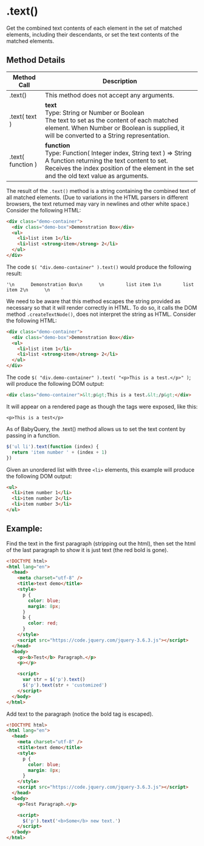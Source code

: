 # .text()

Get the combined text contents of each element in the set of matched elements, including their descendants, or set the text contents of the matched elements.

## Method Details

| Method Call       | Description                                                                                                                                                                                                           |
| ----------------- | --------------------------------------------------------------------------------------------------------------------------------------------------------------------------------------------------------------------- |
| .text()           | This method does not accept any arguments.                                                                                                                                                                            |
| .text( text )     | <b>text</b><br>Type: String or Number or Boolean<br>The text to set as the content of each matched element. When Number or Boolean is supplied, it will be converted to a String representation.                      |
| .text( function ) | <b>function</b><br>Type: Function( Integer index, String text ) => String<br>A function returning the text content to set. Receives the index position of the element in the set and the old text value as arguments. |

<!-- Unlike the `.html()` method, `.text()` can be used in both XML and HTML documents.  -->

The result of the `.text()` method is a string containing the combined text of all matched elements. (Due to variations in the HTML parsers in different browsers, the text returned may vary in newlines and other white space.) Consider the following HTML:

```html
<div class="demo-container">
  <div class="demo-box">Demonstration Box</div>
  <ul>
    <li>list item 1</li>
    <li>list <strong>item</strong> 2</li>
  </ul>
</div>
```

The code `$( "div.demo-container" ).text()` would produce the following result:

```
'\n      Demonstration Box\n      \n        list item 1\n        list item 2\n      \n    '
```

<!-- The `.text()` method cannot be used on form inputs or scripts. To set or get the text value of input or textarea elements, use the .val() method. To get the value of a script element, use the .html() method. -->

<!-- As of jQuery 1.4, the .text() method returns the value of text and CDATA nodes as well as element nodes. -->

We need to be aware that this method escapes the string provided as necessary so that it will render correctly in HTML. To do so, it calls the DOM method `.createTextNode()`, does not interpret the string as HTML. Consider the following HTML:

```html
<div class="demo-container">
  <div class="demo-box">Demonstration Box</div>
  <ul>
    <li>list item 1</li>
    <li>list <strong>item</strong> 2</li>
  </ul>
</div>
```

The code `$( "div.demo-container" ).text( "<p>This is a test.</p>" )`; will produce the following DOM output:

```html
<div class="demo-container">&lt;p&gt;This is a test.&lt;/p&gt;</div>
```

It will appear on a rendered page as though the tags were exposed, like this:

```
<p>This is a test</p>
```

<!-- The `.text()` method cannot be used on input elements. For input field text, use the .val() method. -->

As of BabyQuery, the .text() method allows us to set the text content by passing in a function.

```javascript
$('ul li').text(function (index) {
  return 'item number ' + (index + 1)
})
```

Given an unordered list with three `<li>` elements, this example will produce the following DOM output:

```html
<ul>
  <li>item number 1</li>
  <li>item number 2</li>
  <li>item number 3</li>
</ul>
```

## Example:

Find the text in the first paragraph (stripping out the html), then set the html of the last paragraph to show it is just text (the red bold is gone).

```html
<!DOCTYPE html>
<html lang="en">
  <head>
    <meta charset="utf-8" />
    <title>text demo</title>
    <style>
      p {
        color: blue;
        margin: 8px;
      }
      b {
        color: red;
      }
    </style>
    <script src="https://code.jquery.com/jquery-3.6.3.js"></script>
  </head>
  <body>
    <p><b>Test</b> Paragraph.</p>
    <p></p>

    <script>
      var str = $('p').text()
      $('p').text(str + 'customized')
    </script>
  </body>
</html>
```

Add text to the paragraph (notice the bold tag is escaped).

```html
<!DOCTYPE html>
<html lang="en">
  <head>
    <meta charset="utf-8" />
    <title>text demo</title>
    <style>
      p {
        color: blue;
        margin: 8px;
      }
    </style>
    <script src="https://code.jquery.com/jquery-3.6.3.js"></script>
  </head>
  <body>
    <p>Test Paragraph.</p>

    <script>
      $('p').text('<b>Some</b> new text.')
    </script>
  </body>
</html>
```
